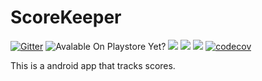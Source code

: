 # ScoreKeeper

[![Gitter](https://badges.gitter.im/SDS-Studios/ScoreKeeper.svg)](https://gitter.im/SDS-Studios/ScoreKeeper?utm_source=badge&utm_medium=badge&utm_campaign=pr-badge&utm_content=badge) ![Avalable On Playstore Yet?](https://img.shields.io/badge/Playstore%20Yet%3F-No-red.svg) ![](https://img.shields.io/github/downloads/SDS-Studios/ScoreKeeper/total.svg) ![](	https://img.shields.io/github/license/SDS-Studios/ScoreKeeper.svg) ![](https://img.shields.io/github/release/SDS-Studios/ScoreKeeper.svg) [![codecov](https://codecov.io/gh/SDS-Studios/ScoreKeeper/branch/master/graph/badge.svg)](https://codecov.io/gh/SDS-Studios/ScoreKeeper)


This is a android app that tracks scores.
